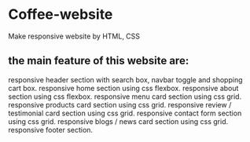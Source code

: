 # Coffee-website
Make responsive website by HTML, CSS 

## the main feature of this website are:
  responsive header section with search box, navbar toggle and shopping cart box.
  responsive home section using css flexbox.
  responsive about section using css flexbox.
  responsive menu card section using css grid.
  responsive products card section using css grid.
  responsive review / testimonial card section using css grid.
  responsive contact form section using css grid.
  responsive blogs / news card section using css grid.
  responsive footer section.
